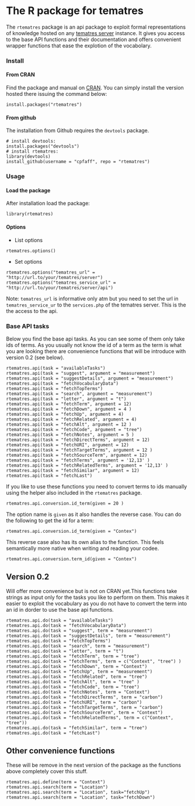 # The R package for tematres 

The `rtematres` package is an api package to exploit formal representations of knowledge 
hosted on any [tematres server](http://www.vocabularyserver.com/) instance.
It gives you access to the base API functions and their documentation and offers convenient
wrapper functions that ease the explotion of the vocabolary.

### Install

#### From CRAN

Find the package and manual on [CRAN](http://cran.r-project.org/web/packages/rtematres/index.html). You 
can simply install the version hosted there issuing the command below:

```
install.packages("rtematres")
```

#### From github 

The installation from Github requires the `devtools` package.

```
# install devtools:
install.packages("devtools")
# install rtematres:
library(devtools)
install_github(username = "cpfaff", repo = "rtematres")
```

### Usage

#### Load the package

After installation load the package: 

```
library(rtematres)
```

#### Options

* List options

`rtematres.options()`

* Set options

`rtematres.options("tematres_url" = "http://url.to/your/tematres/server")`
`rtematres.options("tematres_service_url" = "http://url.to/your/tematres/server/api")`

Note: `tematres_url` is informative only atm but you need to set the url in `tematres_service_ur` 
to the `services.php` of the tematres server. This is the the access to the api.

### Base API tasks

Below you find the base api tasks. As you can see some of them only take ids of terms. As you 
usually not know the id of a term as the term is what you are looking there are convenience 
functions that will be introduce with version 0.2 (see below). 

```
rtematres.api(task = "availableTasks")
rtematres.api(task = "suggest", argument = "measurement")
rtematres.api(task = "suggestDetails", argument = "measurement")
rtematres.api(task = "fetchVocabularyData")
rtematres.api(task = "fetchTopTerms")
rtematres.api(task = "search", argument = "measurement")
rtematres.api(task = "letter", argument = "t")
rtematres.api(task = "fetchTerm", argument = 12)
rtematres.api(task = "fetchDown", argument = 4 )
rtematres.api(task = "fetchUp", argument = 4)
rtematres.api(task = "fetchRelated", argument = 4)
rtematres.api(task = "fetchAlt", argument = 12 )
rtematres.api(task = "fetchCode", argument = "tree")
rtematres.api(task = "fetchNotes", argument = 5 )
rtematres.api(task = "fetchDirectTerms", argument = 12)
rtematres.api(task = "fetchURI", argument = 12)
rtematres.api(task = "fetchTargetTerms", argument = 12 )
rtematres.api(task = "fetchSourceTerm", argument = 12)
rtematres.api(task = "fetchTerms", argument = '12,13' )
rtematres.api(task = "fetchRelatedTerms", argument = '12,13' )
rtematres.api(task = "fetchSimilar", argument = 12)
rtematres.api(task = "fetchLast")
```

If you like to use these functions you need to convert terms to ids manually using the helper
also included in the `rtematres` package.

```
rtematres.api.conversion.id_term(given = 20 )
```

The option name is `given` as it also handles the reverse case. You can do the following to 
get the id for a term:

```
rtematres.api.conversion.id_term(given = "Contex")
```

This reverse case also has its own alias to the function. This feels semantically
more native when writing and reading your codee.


```
rtematres.api.conversion.term_id(given = "Contex")
```


## Version 0.2

Will offer more convenience but is not on CRAN yet.This functions take strings
as input only for the tasks you like to perform on
them. This makes it easier to exploit the vocabulary as you do not have to
convert the term into an id in dorder to use the base api functions.

```
rtematres.api.do(task = "availableTasks")
rtematres.api.do(task = "fetchVocabularyData")
rtematres.api.do(task = "suggest", term = "measurement")
rtematres.api.do(task = "suggestDetails", term = "measurement")
rtematres.api.do(task = "fetchTopTerms")
rtematres.api.do(task = "search", term = "measurement")
rtematres.api.do(task = "letter", term = "t")
rtematres.api.do(task = "fetchTerm", term = "tree")
rtematres.api.do(task = "fetchTerms", term = c("Context", "tree") )
rtematres.api.do(task = "fetchDown", term = "Context")
rtematres.api.do(task = "fetchUp", term = "measurement")
rtematres.api.do(task = "fetchRelated", term = "tree")
rtematres.api.do(task = "fetchAlt", term = "tree" )
rtematres.api.do(task = "fetchCode", term = "tree")
rtematres.api.do(task = "fetchNotes", term = "Context")
rtematres.api.do(task = "fetchDirectTerms", term = "carbon")
rtematres.api.do(task = "fetchURI", term = "carbon")
rtematres.api.do(task = "fetchTargetTerms", term = "carbon")
rtematres.api.do(task = "fetchSourceTerm", term = "Context")
rtematres.api.do(task = "fetchRelatedTerms", term = c("Context", "tree"))
rtematres.api.do(task = "fetchSimilar", term = "tree")
rtematres.api.do(task = "fetchLast")
```

## Other convenience functions 

These will be remove in the next version of the package as the functions 
above completely cover this stuff.

```
rtematres.api.define(term = "Context")
rtematres.api.search(term = "Location")
rtematres.api.search(term = "Location", task="fetchUp")
rtematres.api.search(term = "Location", task="fetchDown")
```




